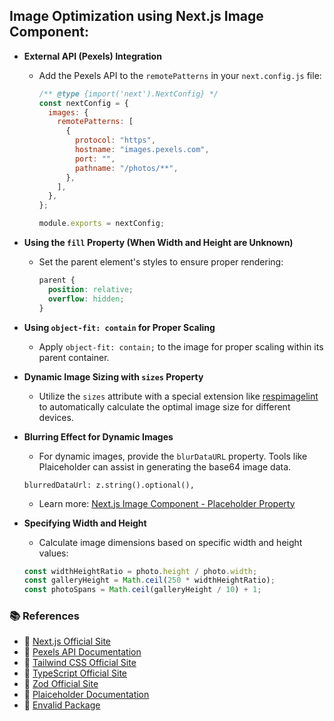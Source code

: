 ## Image Optimization using Next.js Image Component:

- **External API (Pexels) Integration**

  - Add the Pexels API to the `remotePatterns` in your `next.config.js` file:

    ```javascript
    /** @type {import('next').NextConfig} */
    const nextConfig = {
      images: {
        remotePatterns: [
          {
            protocol: "https",
            hostname: "images.pexels.com",
            port: "",
            pathname: "/photos/**",
          },
        ],
      },
    };

    module.exports = nextConfig;
    ```

- **Using the `fill` Property (When Width and Height are Unknown)**

  - Set the parent element's styles to ensure proper rendering:
    ```css
    parent {
      position: relative;
      overflow: hidden;
    }
    ```

- **Using `object-fit: contain` for Proper Scaling**

  - Apply `object-fit: contain;` to the image for proper scaling within its parent container.

- **Dynamic Image Sizing with `sizes` Property**

  - Utilize the `sizes` attribute with a special extension like [respimagelint](https://ausi.github.io/respimagelint/) to automatically calculate the optimal image size for different devices.

- **Blurring Effect for Dynamic Images**

  - For dynamic images, provide the `blurDataURL` property. Tools like Plaiceholder can assist in generating the base64 image data.

  ```JS
  blurredDataUrl: z.string().optional(),
  ```

  - Learn more: [Next.js Image Component - Placeholder Property](https://nextjs.org/docs/pages/api-reference/components/image#placeholder)

- **Specifying Width and Height**

  - Calculate image dimensions based on specific width and height values:

  ```Javascript
  const widthHeightRatio = photo.height / photo.width;
  const galleryHeight = Math.ceil(250 * widthHeightRatio);
  const photoSpans = Math.ceil(galleryHeight / 10) + 1;
  ```

### 📚 References

- 🔗 [Next.js Official Site](https://nextjs.org/)
- 🔗 [Pexels API Documentation](https://www.pexels.com/api/)
- 🔗 [Tailwind CSS Official Site](https://tailwindcss.com/)
- 🔗 [TypeScript Official Site](https://www.typescriptlang.org/)
- 🔗 [Zod Official Site](https://zod.dev/)
- 🔗 [Plaiceholder Documentation](https://plaiceholder.co/docs)
- 🔗 [Envalid Package](https://www.npmjs.com/package/envalid)
